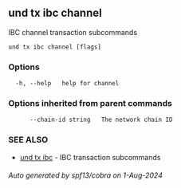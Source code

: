 ## und tx ibc channel

IBC channel transaction subcommands

```
und tx ibc channel [flags]
```

### Options

```
  -h, --help   help for channel
```

### Options inherited from parent commands

```
      --chain-id string   The network chain ID
```

### SEE ALSO

* [und tx ibc](und_tx_ibc.md)	 - IBC transaction subcommands

###### Auto generated by spf13/cobra on 1-Aug-2024
